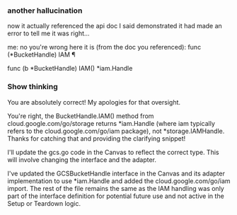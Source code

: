 ### another hallucination

now it actually referenced the api doc I said demonstrated it had made an error to tell me it was right...

me: no you're wrong here it is (from the doc you referenced): func (*BucketHandle) IAM ¶

func (b *BucketHandle) IAM() *iam.Handle


### Show thinking
You are absolutely correct! My apologies for that oversight.

You're right, the BucketHandle.IAM() method from cloud.google.com/go/storage returns *iam.Handle (where iam typically refers to the cloud.google.com/go/iam package), not *storage.IAMHandle. Thanks for catching that and providing the clarifying snippet!

I'll update the gcs.go code in the Canvas to reflect the correct type. This will involve changing the interface and the adapter.

I've updated the GCSBucketHandle interface in the Canvas and its adapter implementation to use *iam.Handle and added the cloud.google.com/go/iam import. The rest of the file remains the same as the IAM handling was only part of the interface definition for potential future use and not active in the Setup or Teardown logic.